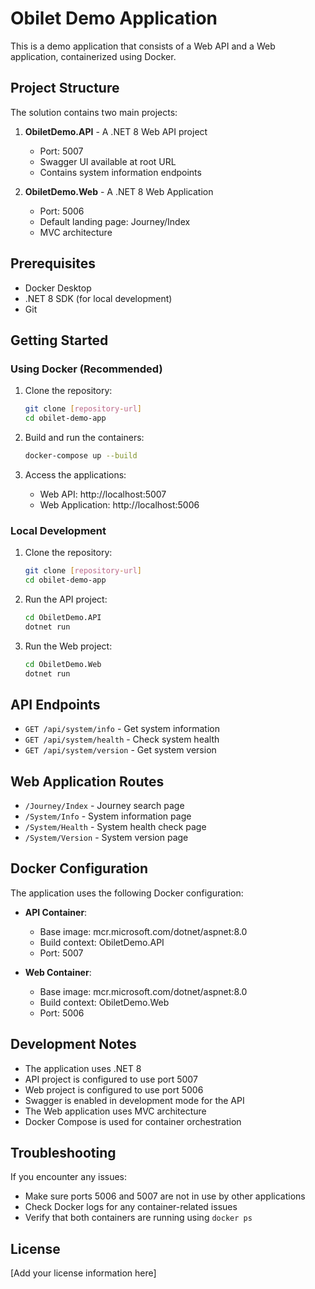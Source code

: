 # Obilet Demo Application

This is a demo application that consists of a Web API and a Web application, containerized using Docker.

## Project Structure

The solution contains two main projects:

1. **ObiletDemo.API** - A .NET 8 Web API project
   - Port: 5007
   - Swagger UI available at root URL
   - Contains system information endpoints

2. **ObiletDemo.Web** - A .NET 8 Web Application
   - Port: 5006
   - Default landing page: Journey/Index
   - MVC architecture

## Prerequisites

- Docker Desktop
- .NET 8 SDK (for local development)
- Git

## Getting Started

### Using Docker (Recommended)

1. Clone the repository:
   ```bash
   git clone [repository-url]
   cd obilet-demo-app
   ```

2. Build and run the containers:
   ```bash
   docker-compose up --build
   ```

3. Access the applications:
   - Web API: http://localhost:5007
   - Web Application: http://localhost:5006

### Local Development

1. Clone the repository:
   ```bash
   git clone [repository-url]
   cd obilet-demo-app
   ```

2. Run the API project:
   ```bash
   cd ObiletDemo.API
   dotnet run
   ```

3. Run the Web project:
   ```bash
   cd ObiletDemo.Web
   dotnet run
   ```

## API Endpoints

- `GET /api/system/info` - Get system information
- `GET /api/system/health` - Check system health
- `GET /api/system/version` - Get system version

## Web Application Routes

- `/Journey/Index` - Journey search page
- `/System/Info` - System information page
- `/System/Health` - System health check page
- `/System/Version` - System version page

## Docker Configuration

The application uses the following Docker configuration:

- **API Container**:
  - Base image: mcr.microsoft.com/dotnet/aspnet:8.0
  - Build context: ObiletDemo.API
  - Port: 5007

- **Web Container**:
  - Base image: mcr.microsoft.com/dotnet/aspnet:8.0
  - Build context: ObiletDemo.Web
  - Port: 5006

## Development Notes

- The application uses .NET 8
- API project is configured to use port 5007
- Web project is configured to use port 5006
- Swagger is enabled in development mode for the API
- The Web application uses MVC architecture
- Docker Compose is used for container orchestration

## Troubleshooting

If you encounter any issues:
- Make sure ports 5006 and 5007 are not in use by other applications
- Check Docker logs for any container-related issues
- Verify that both containers are running using `docker ps`

## License

[Add your license information here] 
